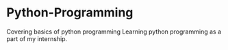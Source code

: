 # Python-Programming
Covering basics of python programming
Learning python programming as a part of my internship.
